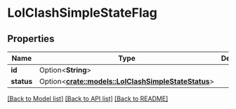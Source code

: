 # LolClashSimpleStateFlag

## Properties

Name | Type | Description | Notes
------------ | ------------- | ------------- | -------------
**id** | Option<**String**> |  | [optional]
**status** | Option<[**crate::models::LolClashSimpleStateStatus**](LolClashSimpleStateStatus.md)> |  | [optional]

[[Back to Model list]](../README.md#documentation-for-models) [[Back to API list]](../README.md#documentation-for-api-endpoints) [[Back to README]](../README.md)



